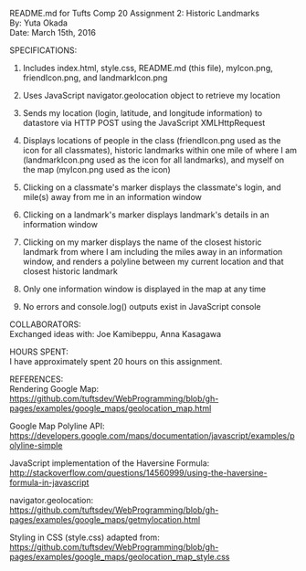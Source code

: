 README.md for Tufts Comp 20 Assignment 2: Historic Landmarks <br/>
By: Yuta Okada <br/>
Date: March 15th, 2016 <br/>


SPECIFICATIONS: <br/>
1. Includes index.html, style.css, README.md (this file), myIcon.png, friendIcon.png, and landmarkIcon.png

2. Uses JavaScript navigator.geolocation object to retrieve my location

3. Sends my location (login, latitude, and longitude information) to datastore via HTTP POST using the JavaScript XMLHttpRequest

4. Displays locations of people in the class (friendIcon.png used as the icon for all classmates),  historic landmarks within one mile of where I am (landmarkIcon.png used as the icon for all landmarks), and myself on the map (myIcon.png used as the icon)

5. Clicking on a classmate's marker displays the classmate's login, and mile(s) away from me in an information window

6. Clicking on a landmark's marker displays landmark's details in an information window

7. Clicking on my marker displays the name of the closest historic landmark from where I am including the miles away in an information window, and renders a polyline between my current location and that closest historic landmark

8. Only one information window is displayed in the map at any time

9. No errors and console.log() outputs exist in JavaScript console


COLLABORATORS: <br/>
Exchanged ideas with: Joe Kamibeppu, Anna Kasagawa


HOURS SPENT: <br/>
I have approximately spent 20 hours on this assignment.


REFERENCES: <br/>
Rendering Google Map: https://github.com/tuftsdev/WebProgramming/blob/gh-pages/examples/google_maps/geolocation_map.html

Google Map Polyline API: https://developers.google.com/maps/documentation/javascript/examples/polyline-simple

JavaScript implementation of the Haversine Formula:
http://stackoverflow.com/questions/14560999/using-the-haversine-formula-in-javascript

navigator.geolocation: https://github.com/tuftsdev/WebProgramming/blob/gh-pages/examples/google_maps/getmylocation.html

Styling in CSS (style.css) adapted from: https://github.com/tuftsdev/WebProgramming/blob/gh-pages/examples/google_maps/geolocation_map_style.css